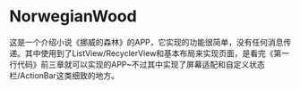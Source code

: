 # NorwegianWood
这是一个介绍小说《挪威的森林》的APP，它实现的功能很简单，没有任何消息传递。其中使用到了ListView/RecyclerView和基本布局来实现页面，是看完《第一行代码》前三章就可以实现的APP~不过其中实现了屏幕适配和自定义状态栏/ActionBar这类细致的地方。
